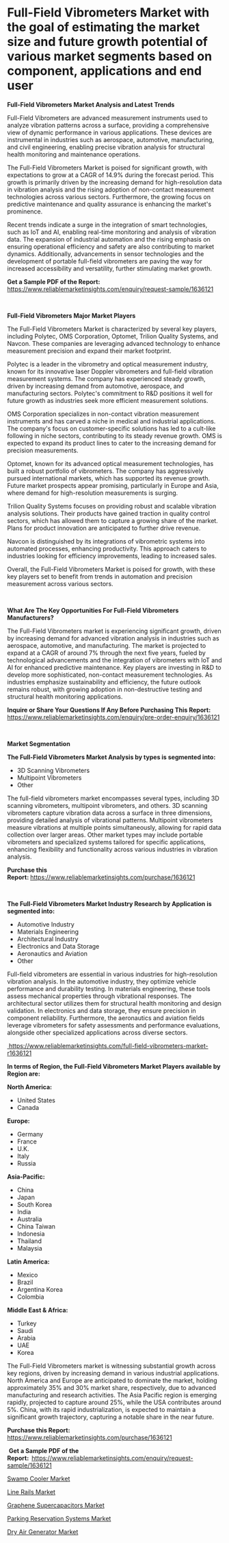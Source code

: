 <p><h1>Full-Field Vibrometers Market with the goal of estimating the market size and future growth potential of various market segments based on component, applications and end user</h1></p><p><strong>Full-Field Vibrometers Market Analysis and Latest Trends</strong></p>
<p><p>Full-Field Vibrometers are advanced measurement instruments used to analyze vibration patterns across a surface, providing a comprehensive view of dynamic performance in various applications. These devices are instrumental in industries such as aerospace, automotive, manufacturing, and civil engineering, enabling precise vibration analysis for structural health monitoring and maintenance operations.</p><p>The Full-Field Vibrometers Market is poised for significant growth, with expectations to grow at a CAGR of 14.9% during the forecast period. This growth is primarily driven by the increasing demand for high-resolution data in vibration analysis and the rising adoption of non-contact measurement technologies across various sectors. Furthermore, the growing focus on predictive maintenance and quality assurance is enhancing the market's prominence.</p><p>Recent trends indicate a surge in the integration of smart technologies, such as IoT and AI, enabling real-time monitoring and analysis of vibration data. The expansion of industrial automation and the rising emphasis on ensuring operational efficiency and safety are also contributing to market dynamics. Additionally, advancements in sensor technologies and the development of portable full-field vibrometers are paving the way for increased accessibility and versatility, further stimulating market growth.</p></p>
<p><strong>Get a Sample PDF of the Report:&nbsp;</strong> <a href="https://www.reliablemarketinsights.com/enquiry/request-sample/1636121?utm_campaign=1551&utm_medium=2&utm_source=Github&utm_content=ia&utm_term=11102024&utm_id=full-field-vibrometers">https://www.reliablemarketinsights.com/enquiry/request-sample/1636121</a></p>
<p>&nbsp;</p>
<p><strong>Full-Field Vibrometers Major Market Players</strong></p>
<p><p>The Full-Field Vibrometers Market is characterized by several key players, including Polytec, OMS Corporation, Optomet, Trilion Quality Systems, and Navcon. These companies are leveraging advanced technology to enhance measurement precision and expand their market footprint.</p><p>Polytec is a leader in the vibrometry and optical measurement industry, known for its innovative laser Doppler vibrometers and full-field vibration measurement systems. The company has experienced steady growth, driven by increasing demand from automotive, aerospace, and manufacturing sectors. Polytec's commitment to R&D positions it well for future growth as industries seek more efficient measurement solutions.</p><p>OMS Corporation specializes in non-contact vibration measurement instruments and has carved a niche in medical and industrial applications. The company's focus on customer-specific solutions has led to a cult-like following in niche sectors, contributing to its steady revenue growth. OMS is expected to expand its product lines to cater to the increasing demand for precision measurements.</p><p>Optomet, known for its advanced optical measurement technologies, has built a robust portfolio of vibrometers. The company has aggressively pursued international markets, which has supported its revenue growth. Future market prospects appear promising, particularly in Europe and Asia, where demand for high-resolution measurements is surging.</p><p>Trilion Quality Systems focuses on providing robust and scalable vibration analysis solutions. Their products have gained traction in quality control sectors, which has allowed them to capture a growing share of the market. Plans for product innovation are anticipated to further drive revenue.</p><p>Navcon is distinguished by its integrations of vibrometric systems into automated processes, enhancing productivity. This approach caters to industries looking for efficiency improvements, leading to increased sales.</p><p>Overall, the Full-Field Vibrometers Market is poised for growth, with these key players set to benefit from trends in automation and precision measurement across various sectors.</p></p>
<p>&nbsp;</p>
<p><strong>What Are The Key Opportunities For Full-Field Vibrometers Manufacturers?</strong></p>
<p><p>The Full-Field Vibrometers market is experiencing significant growth, driven by increasing demand for advanced vibration analysis in industries such as aerospace, automotive, and manufacturing. The market is projected to expand at a CAGR of around 7% through the next five years, fueled by technological advancements and the integration of vibrometers with IoT and AI for enhanced predictive maintenance. Key players are investing in R&D to develop more sophisticated, non-contact measurement technologies. As industries emphasize sustainability and efficiency, the future outlook remains robust, with growing adoption in non-destructive testing and structural health monitoring applications.</p></p>
<p><strong>Inquire or Share Your Questions If Any Before Purchasing This Report:</strong> <a href="https://www.reliablemarketinsights.com/enquiry/pre-order-enquiry/1636121?utm_campaign=1551&utm_medium=2&utm_source=Github&utm_content=ia&utm_term=11102024&utm_id=full-field-vibrometers">https://www.reliablemarketinsights.com/enquiry/pre-order-enquiry/1636121</a></p>
<p>&nbsp;</p>
<p><strong>Market Segmentation</strong></p>
<p><strong>The Full-Field Vibrometers Market Analysis by types is segmented into:</strong></p>
<p><ul><li>3D Scanning Vibrometers</li><li>Multipoint Vibrometers</li><li>Other</li></ul></p>
<p><p>The full-field vibrometers market encompasses several types, including 3D scanning vibrometers, multipoint vibrometers, and others. 3D scanning vibrometers capture vibration data across a surface in three dimensions, providing detailed analysis of vibrational patterns. Multipoint vibrometers measure vibrations at multiple points simultaneously, allowing for rapid data collection over larger areas. Other market types may include portable vibrometers and specialized systems tailored for specific applications, enhancing flexibility and functionality across various industries in vibration analysis.</p></p>
<p><strong>Purchase this Report:&nbsp;</strong><a href="https://www.reliablemarketinsights.com/purchase/1636121?utm_campaign=1551&utm_medium=2&utm_source=Github&utm_content=ia&utm_term=11102024&utm_id=full-field-vibrometers">https://www.reliablemarketinsights.com/purchase/1636121</a></p>
<p>&nbsp;</p>
<p><strong>The Full-Field Vibrometers Market Industry Research by Application is segmented into:</strong></p>
<p><ul><li>Automotive Industry</li><li>Materials Engineering</li><li>Architectural Industry</li><li>Electronics and Data Storage</li><li>Aeronautics and Aviation</li><li>Other</li></ul></p>
<p><p>Full-field vibrometers are essential in various industries for high-resolution vibration analysis. In the automotive industry, they optimize vehicle performance and durability testing. In materials engineering, these tools assess mechanical properties through vibrational responses. The architectural sector utilizes them for structural health monitoring and design validation. In electronics and data storage, they ensure precision in component reliability. Furthermore, the aeronautics and aviation fields leverage vibrometers for safety assessments and performance evaluations, alongside other specialized applications across diverse sectors.</p></p>
<p><a href="https://www.reliablemarketinsights.com/full-field-vibrometers-market-r1636121?utm_campaign=1551&utm_medium=2&utm_source=Github&utm_content=ia&utm_term=11102024&utm_id=full-field-vibrometers">&nbsp;https://www.reliablemarketinsights.com/full-field-vibrometers-market-r1636121</a></p>
<p><strong>In terms of Region, the Full-Field Vibrometers Market Players available by Region are:</strong></p>
<p>
    <p> <strong> North America: </strong>
        <ul>
            <li>United States</li>
            <li>Canada</li>
        </ul>
        </p> 
    <p> <strong> Europe: </strong>
        <ul>
            <li>Germany</li>
            <li>France</li>
            <li>U.K.</li>
            <li>Italy</li>
            <li>Russia</li>
        </ul>
        </p> 
    <p> <strong> Asia-Pacific: </strong>
        <ul>
            <li>China</li>
            <li>Japan</li>
            <li>South Korea</li>
            <li>India</li>
            <li>Australia</li>
            <li>China Taiwan</li>
            <li>Indonesia</li>
            <li>Thailand</li>
            <li>Malaysia</li>
        </ul>
        </p> 
    <p> <strong> Latin America: </strong>
        <ul>
            <li>Mexico</li>
            <li>Brazil</li>
            <li>Argentina Korea</li>
            <li>Colombia</li>
        </ul>
        </p> 
    <p> <strong> Middle East & Africa: </strong>
        <ul>
            <li>Turkey</li>
            <li>Saudi</li>
            <li>Arabia</li>
            <li>UAE</li>
            <li>Korea</li>
        </ul>
    </p>
    </p>
<p><p>The Full-Field Vibrometers market is witnessing substantial growth across key regions, driven by increasing demand in various industrial applications. North America and Europe are anticipated to dominate the market, holding approximately 35% and 30% market share, respectively, due to advanced manufacturing and research activities. The Asia Pacific region is emerging rapidly, projected to capture around 25%, while the USA contributes around 5%. China, with its rapid industrialization, is expected to maintain a significant growth trajectory, capturing a notable share in the near future.</p></p>
<p><strong>Purchase this Report: </strong><a href="https://www.reliablemarketinsights.com/purchase/1636121?utm_campaign=1551&utm_medium=2&utm_source=Github&utm_content=ia&utm_term=11102024&utm_id=full-field-vibrometers">https://www.reliablemarketinsights.com/purchase/1636121</a></p>
<p>&nbsp;<strong>Get a Sample PDF of the Report:&nbsp;&nbsp;</strong><a href="https://www.reliablemarketinsights.com/enquiry/request-sample/1636121?utm_campaign=1551&utm_medium=2&utm_source=Github&utm_content=ia&utm_term=11102024&utm_id=full-field-vibrometers">https://www.reliablemarketinsights.com/enquiry/request-sample/1636121</a></p>
<p><strong></strong></p>
<p><p><a href="https://www.linkedin.com/pulse/swamp-cooler-market-innovations-trends-comprehensive-study-2024-2031-z5j5e?utm_campaign=1551&utm_medium=2&utm_source=Github&utm_content=ia&utm_term=11102024&utm_id=full-field-vibrometers">Swamp Cooler Market</a></p><p><a href="https://www.linkedin.com/pulse/market-dynamics-future-trends-global-line-rails-sector-tyzqe?utm_campaign=1551&utm_medium=2&utm_source=Github&utm_content=ia&utm_term=11102024&utm_id=full-field-vibrometers">Line Rails Market</a></p><p><a href="https://github.com/MegiMusaj575/Market-Research-Report-List-1/blob/main/graphene-supercapacitors-market.md?utm_campaign=1551&utm_medium=2&utm_source=Github&utm_content=ia&utm_term=11102024&utm_id=full-field-vibrometers">Graphene Supercapacitors Market</a></p><p><a href="https://github.com/jennyt6m/Market-Research-Report-List-1/blob/main/parking-reservation-systems-market.md?utm_campaign=1551&utm_medium=2&utm_source=Github&utm_content=ia&utm_term=11102024&utm_id=full-field-vibrometers">Parking Reservation Systems Market</a></p><p><a href="https://www.linkedin.com/pulse/decoding-dry-air-generator-market-signals-growth-algorithms-2024-2031-pl6ee?utm_campaign=1551&utm_medium=2&utm_source=Github&utm_content=ia&utm_term=11102024&utm_id=full-field-vibrometers">Dry Air Generator Market</a></p></p>